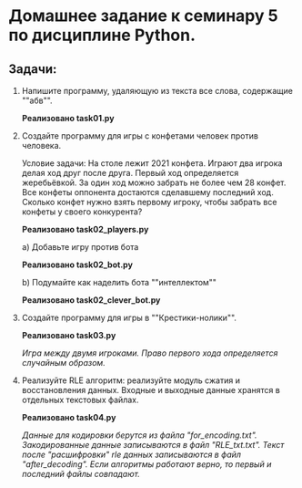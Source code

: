 # Домашнее задание к семинару 5 по дисциплине Python.
## Задачи:
1. Напишите программу, удаляющую из текста все слова, содержащие ""абв"".

    **Реализовано task01.py**


2. Создайте программу для игры с конфетами человек против человека.

    Условие задачи: На столе лежит 2021 конфета. Играют два игрока делая ход друг после друга. Первый ход определяется жеребьёвкой. За один ход можно забрать не более чем 28 конфет. Все конфеты оппонента достаются сделавшему последний ход. Сколько конфет нужно взять первому игроку, чтобы забрать все конфеты у своего конкурента?

     **Реализовано task02_players.py**

    a) Добавьте игру против бота

    **Реализовано task02_bot.py**

    b) Подумайте как наделить бота ""интеллектом""
    
    **Реализовано task02_clever_bot.py**

3. Создайте программу для игры в ""Крестики-нолики"".
   
    **Реализовано task03.py**

    *Игра между двумя игроками. Право первого хода определяется случайным образом.*

4. Реализуйте RLE алгоритм: реализуйте модуль сжатия и восстановления данных.
    Входные и выходные данные хранятся в отдельных текстовых файлах.

    **Реализовано task04.py**

    *Данные для кодировки берутся из файла "for_encoding.txt". Закодированные данные записываются в файл "RLE_txt.txt". Текст после "расшифровки" rle данных записываются в файл "after_decoding". Если алгоритмы работают верно, то первый и последний файлы совпадают.*